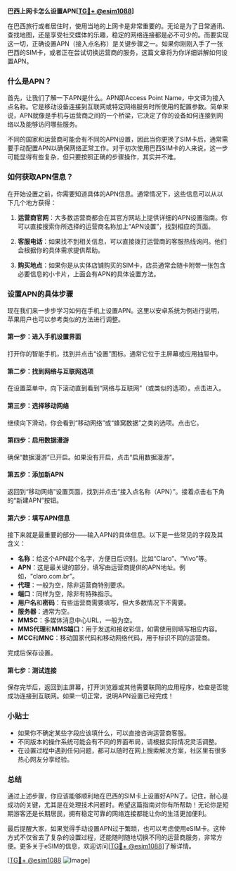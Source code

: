 **巴西上网卡怎么设置APN[[TG💪+ @esim1088](https://t.me/s/esim1088)]**

在巴西旅行或者居住时，使用当地的上网卡是非常重要的。无论是为了日常通讯、查找地图，还是享受社交媒体的乐趣，稳定的网络连接都是必不可少的。而要实现这一切，正确设置APN（接入点名称）是关键步骤之一。如果你刚刚入手了一张巴西的SIM卡，或者正在尝试切换运营商的服务，这篇文章将为你详细讲解如何设置APN。

### 什么是APN？

首先，让我们了解一下APN是什么。APN即Access Point Name，中文译为接入点名称。它是移动设备连接到互联网或特定网络服务时所使用的配置参数。简单来说，APN就像是手机与运营商之间的一个桥梁，它决定了你的设备如何连接到网络以及能够访问哪些服务。

不同的国家和运营商可能会有不同的APN设置，因此当你更换了SIM卡后，通常需要手动配置APN以确保网络正常工作。对于初次使用巴西SIM卡的人来说，这一步可能显得有些复杂，但只要按照正确的步骤操作，其实并不难。

### 如何获取APN信息？

在开始设置之前，你需要知道具体的APN信息。通常情况下，这些信息可以从以下几个地方获得：

1. **运营商官网**：大多数运营商都会在其官方网站上提供详细的APN设置指南。你可以直接搜索你所选择的运营商名称加上“APN设置”，找到相应的页面。
   
2. **客服电话**：如果找不到相关信息，可以直接拨打运营商的客服热线询问。他们会根据你的具体需求提供帮助。
   
3. **购买地点**：如果你是从实体店铺购买的SIM卡，店员通常会随卡附带一张包含必要信息的小卡片，上面会有APN的具体设置方法。

### 设置APN的具体步骤

现在我们来一步步学习如何在手机上设置APN。这里以安卓系统为例进行说明，苹果用户也可以参考类似的方法进行调整。

#### 第一步：进入手机设置界面
打开你的智能手机，找到并点击“设置”图标。通常它位于主屏幕或应用抽屉中。

#### 第二步：找到网络与互联网选项
在设置菜单中，向下滚动直到看到“网络与互联网”（或类似的选项）。点击进入。

#### 第三步：选择移动网络
继续向下滑动，你会看到“移动网络”或“蜂窝数据”之类的选项。点击它。

#### 第四步：启用数据漫游
确保“数据漫游”已开启。如果没有开启，点击“启用数据漫游”。

#### 第五步：添加新APN
返回到“移动网络”设置页面，找到并点击“接入点名称（APN）”。接着点击右下角的“新建APN”按钮。

#### 第六步：填写APN信息
接下来就是最重要的部分——输入APN的具体信息。以下是一些常见的字段及其含义：

- **名称**：给这个APN起个名字，方便日后识别。比如“Claro”、“Vivo”等。
- **APN**：这是最关键的部分，填写由运营商提供的APN地址。例如，“claro.com.br”。
- **代理**：一般为空，除非运营商特别要求。
- **端口**：同样为空，除非有特殊指示。
- **用户名**和**密码**：有些运营商需要填写，但大多数情况下不需要。
- **服务器**：通常为空。
- **MMSC**：多媒体消息中心URL，一般为空。
- **MMS代理**和**MMS端口**：用于发送和接收彩信，如需使用则填写相应内容。
- **MCC**和**MNC**：移动国家代码和移动网络代码，用于标识不同的运营商。

完成后保存设置。

#### 第七步：测试连接
保存完毕后，返回到主屏幕，打开浏览器或其他需要联网的应用程序，检查是否能成功连接到互联网。如果一切正常，说明APN设置已经完成！

### 小贴士

- 如果你不确定某些字段应该填什么，可以直接咨询运营商客服。
- 不同版本的操作系统可能会有不同的界面布局，请根据实际情况灵活调整。
- 在设置过程中遇到任何问题，都可以随时在网上搜索解决方案，社区里有很多热心网友分享经验。

### 总结

通过上述步骤，你应该能够顺利地在巴西的SIM卡上设置好APN了。记住，耐心是成功的关键，尤其是在处理技术问题时。希望这篇指南对你有所帮助！无论你是短期游客还是长期居民，拥有稳定可靠的网络连接都能让你的生活更加便利。

最后提醒大家，如果觉得手动设置APN过于繁琐，也可以考虑使用eSIM卡。这种方式不仅省去了复杂的设置过程，还能随时随地切换不同的运营商服务，非常方便。更多关于eSIM的信息，欢迎访问[[TG💪+ @esim1088](https://t.me/s/esim1088)]了解详情。

[[TG💪+ @esim1088](https://t.me/s/esim1088) ![Image](https://i.postimg.cc/4NQfJmqS/Snipaste-2025-05-13-00-14-12.png)]